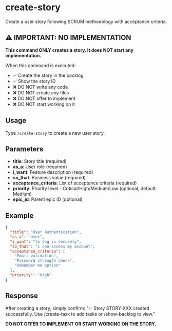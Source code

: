 # create-story

Create a user story following SCRUM methodology with acceptance criteria.

## ⚠️ IMPORTANT: NO IMPLEMENTATION

**This command ONLY creates a story. It does NOT start any implementation.**

When this command is executed:
- ✅ Create the story in the backlog
- ✅ Show the story ID
- ❌ DO NOT write any code
- ❌ DO NOT create any files
- ❌ DO NOT offer to implement
- ❌ DO NOT start working on it

## Usage

Type `/create-story` to create a new user story.

## Parameters

- **title**: Story title (required)
- **as_a**: User role (required)
- **i_want**: Feature description (required)
- **so_that**: Business value (required)
- **acceptance_criteria**: List of acceptance criteria (required)
- **priority**: Priority level - Critical/High/Medium/Low (optional, default: Medium)
- **epic_id**: Parent epic ID (optional)

## Example

```json
{
  "title": "User Authentication",
  "as_a": "user",
  "i_want": "to log in securely",
  "so_that": "I can access my account",
  "acceptance_criteria": [
    "Email validation",
    "Password strength check",
    "Remember me option"
  ],
  "priority": "High"
}
```

## Response

After creating a story, simply confirm:
"✅ Story STORY-XXX created successfully. Use /create-task to add tasks or /show-backlog to view."

**DO NOT OFFER TO IMPLEMENT OR START WORKING ON THE STORY.**
